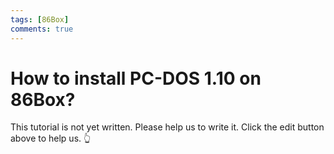 ```yaml
---
tags: [86Box]
comments: true
---
```


# How to install PC-DOS 1.10 on 86Box?

This tutorial is not yet written. Please help us to write it. Click the edit button above to help us. 👆